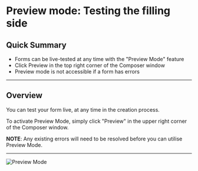 # Preview mode: Testing the filling side

## Quick Summary

* Forms can be live-tested at any time with the "Preview Mode" feature
* Click Preview in the top right corner of the Composer window
* Preview mode is not accessible if a form has errors

---

## Overview  

You can test your form live, at any time in the creation process.

To activate Preview Mode, simply click "Preview" in the upper right corner of the Composer window.

**NOTE**: Any existing errors will need to be resolved before you can utilise Preview Mode.

---

![Preview Mode](basicoperations/preview1.png)

